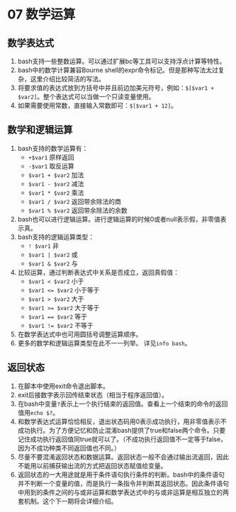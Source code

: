 # 07 数学运算
## 数学表达式
1. bash支持一些整数运算。可以通过扩展bc等工具可以支持浮点计算等特性。
2. bash中的数学计算兼容Bourne shell的expr命令标记。但是那种写法太过复杂，这里介绍比较简洁的写法。
3. 将要求值的表达式放到方括号中并且前边加美元符号，例如：`$[$var1 + $var2]`。整个表达式可以当做一个只读变量使用。
4. 如果需要使用常数，直接输入常数即可：`$[$var1 + 12]`。
## 数学和逻辑运算
1. bash支持的数学运算有：
    * `+$var1` 原样返回
    * `-$var1` 取反运算
    * `$var1 + $var2` 加法
    * `$var1 - $var2` 减法
    * `$var1 * $var2` 乘法
    * `$var1 / $var2` 返回带余除法的商
    * `$var1 % $var2` 返回带余除法的余数 
2. bash也可以进行逻辑运算。进行逻辑运算的时候0或者null表示假，非零值表示真。
3. bash支持的逻辑运算类型：
    * `! $var1` 非
    * `$var1 | $var2` 或
    * `$var1 & $var2` 与
4. 比较运算，通过判断表达式中关系是否成立，返回真假值：
    * `$var1 < $var2` 小于
    * `$var1 <= $var2` 小于等于
    * `$var1 > $var2` 大于
    * `$var1 >= $var2` 大于等于
    * `$var1 == $var2` 等于
    * `$var1 != $var2` 不等于   
5. 在数学表达式中也可用圆括号调整运算顺序。
6. 更多的数学和逻辑运算类型在此不一一列举。 详见`info bash`。
## 返回状态
1. 在脚本中使用exit命令退出脚本。
2. exit后接数字表示回传结束状态（相当于程序返回值）。
3. 在bash中变量`?`表示上一个执行结束的返回值。查看上一个结束的命令的返回值用`echo $?`。
4. 和数学表达式运算恰恰相反，退出状态码用0表示成功执行，用非零值表示不成功执行。为了方便记忆和防止混淆bash提供了true和false两个命令。只要记住成功执行返回值同true就可以了。（不成功执行返回值不一定等于false，因为不成功种类不同返回值也不同。）
5. 尽量不要混淆返回状态和数据运算。返回状态一般不会通过输出流返回，因此不能用以前捕获输出流的方式把返回状态赋值给变量。
6. 返回状态的一大用途就是用于条件语句执行条件的判断。bash中的条件语句并不判断一个变量的值，而是执行一条指令并判断其返回状态。因此条件语句中用到的条件之间的与或非运算和数学表达式中的与或非运算是相互独立的两套机制。这个下一期将会详细介绍。
